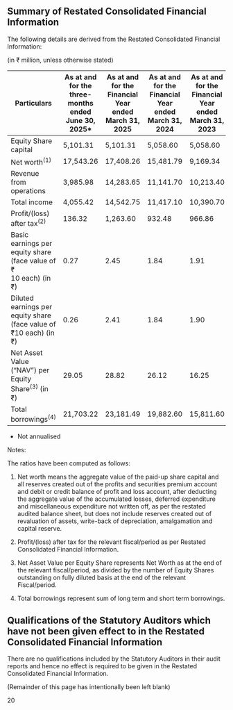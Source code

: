 ## Summary of Restated Consolidated Financial Information

The following details are derived from the Restated Consolidated Financial Information:

(in ₹ million, unless otherwise stated)

<table><thead><tr><th>Particulars</th><th>As at and for the<br>three-months ended<br>June 30, 2025*</th><th>As at and for the<br>Financial Year<br>ended March 31,<br>2025</th><th>As at and for the<br>Financial Year<br>ended March 31,<br>2024</th><th>As at and for the<br>Financial Year<br>ended March 31,<br>2023</th></tr></thead><tbody><tr><td>Equity Share capital</td><td>5,101.31</td><td>5,101.31</td><td>5,058.60</td><td>5,058.60</td></tr><tr><td>Net worth<sup>(1)</sup></td><td>17,543.26</td><td>17,408.26</td><td>15,481.79</td><td>9,169.34</td></tr><tr><td>Revenue from operations</td><td>3,985.98</td><td>14,283.65</td><td>11,141.70</td><td>10,213.40</td></tr><tr><td>Total income</td><td>4,055.42</td><td>14,542.75</td><td>11,417.10</td><td>10,390.70</td></tr><tr><td>Profit/(loss) after tax<sup>(2)</sup></td><td>136.32</td><td>1,263.60</td><td>932.48</td><td>966.86</td></tr><tr><td>Basic earnings per equity share (face value of ₹<br>10 each) (in ₹)</td><td>0.27</td><td>2.45</td><td>1.84</td><td>1.91</td></tr><tr><td>Diluted earnings per equity share (face value of<br>₹10 each) (in ₹)</td><td>0.26</td><td>2.41</td><td>1.84</td><td>1.90</td></tr><tr><td>Net Asset Value (“NAV”) per Equity Share<sup>(3)</sup> (in ₹)</td><td>29.05</td><td>28.82</td><td>26.12</td><td>16.25</td></tr><tr><td>Total borrowings<sup>(4)</sup></td><td>21,703.22</td><td>23,181.49</td><td>19,882.60</td><td>15,811.60</td></tr></tbody></table>

* Not annualised

Notes:

The ratios have been computed as follows:

1. Net worth means the aggregate value of the paid-up share capital and all reserves created out of the profits and securities premium account and debit or credit balance of profit and loss account, after deducting the aggregate value of the accumulated losses, deferred expenditure and miscellaneous expenditure not written off, as per the restated audited balance sheet, but does not include reserves created out of revaluation of assets, write-back of depreciation, amalgamation and capital reserve.

2. Profit/(loss) after tax for the relevant fiscal/period as per Restated Consolidated Financial Information.

3. Net Asset Value per Equity Share represents Net Worth as at the end of the relevant fiscal/period, as divided by the number of Equity Shares outstanding on fully diluted basis at the end of the relevant Fiscal/period.

4. Total borrowings represent sum of long term and short term borrowings.

## Qualifications of the Statutory Auditors which have not been given effect to in the Restated Consolidated Financial Information

There are no qualifications included by the Statutory Auditors in their audit reports and hence no effect is required to be given in the Restated Consolidated Financial Information.

(Remainder of this page has intentionally been left blank)

20